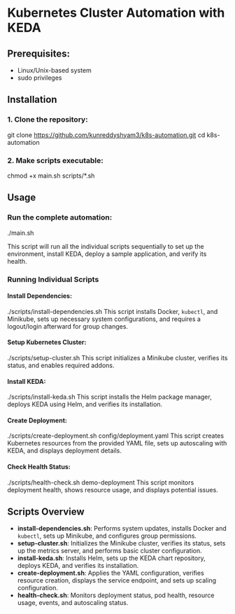 # Kubernetes Cluster Automation with KEDA

## Prerequisites:
- Linux/Unix-based system
- sudo privileges

## Installation

### 1. Clone the repository:
git clone https://github.com/kunreddyshyam3/k8s-automation.git
cd k8s-automation

### 2. Make scripts executable:

chmod +x main.sh scripts/*.sh

## Usage

### Run the complete automation:
./main.sh

This script will run all the individual scripts sequentially to set up the environment, install KEDA, deploy a sample application, and verify its health.

### Running Individual Scripts

#### Install Dependencies:
./scripts/install-dependencies.sh
This script installs Docker, `kubectl`, and Minikube, sets up necessary system configurations, and requires a logout/login afterward for group changes.

#### Setup Kubernetes Cluster:
./scripts/setup-cluster.sh
This script initializes a Minikube cluster, verifies its status, and enables required addons.

#### Install KEDA:
./scripts/install-keda.sh
This script installs the Helm package manager, deploys KEDA using Helm, and verifies its installation.

#### Create Deployment:
./scripts/create-deployment.sh config/deployment.yaml
This script creates Kubernetes resources from the provided YAML file, sets up autoscaling with KEDA, and displays deployment details.

#### Check Health Status:
./scripts/health-check.sh demo-deployment
This script monitors deployment health, shows resource usage, and displays potential issues.

## Scripts Overview

- **install-dependencies.sh**: Performs system updates, installs Docker and `kubectl`, sets up Minikube, and configures group permissions.
- **setup-cluster.sh**: Initializes the Minikube cluster, verifies its status, sets up the metrics server, and performs basic cluster configuration.
- **install-keda.sh**: Installs Helm, sets up the KEDA chart repository, deploys KEDA, and verifies its installation.
- **create-deployment.sh**: Applies the YAML configuration, verifies resource creation, displays the service endpoint, and sets up scaling configuration.
- **health-check.sh**: Monitors deployment status, pod health, resource usage, events, and autoscaling status.
